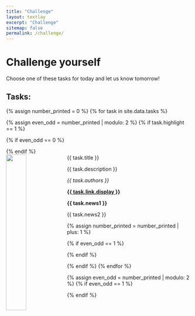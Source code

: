 ```yaml
---
title: "Challenge"
layout: textlay
excerpt: "Challenge"
sitemap: false
permalink: /challenge/
---
```


# Challenge yourself

Choose one of these tasks for today and let us know tomorrow! 


## Tasks:

{% assign number_printed = 0 %}
{% for task in site.data.tasks %}

{% assign even_odd = number_printed | modulo: 2 %}
{% if task.highlight == 1 %}

{% if even_odd == 0 %}
<div class="row">
{% endif %}

<div class="col-sm-6 clearfix">
 <div class="well">
  <pubtit>{{ task.title }}</pubtit>
  <img src="{{ task.image }}" class="img-responsive" width="33%" style="float: left" />
  <p>{{ task.description }}</p>
  <p><em>{{ task.authors }}</em></p>
  <p><strong><a href="{{ task.link.url }}">{{ task.link.display }}</a></strong></p>
  <p class="text-danger"><strong> {{ task.news1 }}</strong></p>
  <p> {{ task.news2 }}</p>
 </div>
</div>

{% assign number_printed = number_printed | plus: 1 %}

{% if even_odd == 1 %}
</div>
{% endif %}

{% endif %}
{% endfor %}

{% assign even_odd = number_printed | modulo: 2 %}
{% if even_odd == 1 %}
</div>
{% endif %}
